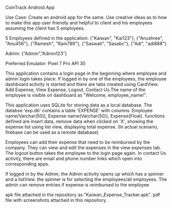 CoinTrack Android App

Use Case: Create an android app for the same. Use creative ideas as to how to make this app user friendly and helpful to client and his employees assuming the client has 5 employees.

5 Employees defined in the application:
{"Kaiwan", "Kai123"},
{"Anushree", "Anu456"},
{"Ramesh", "Ram789"},
{"Saswati", "Sasabc"},
{"Adi", "adi888"}

Admin:
{“Admin”,”Admin123”}

Preferred Emulator: Pixel 7 Pro API 30

This application contains a login page in the beginning where employee and admin login takes place. If logged in by one of the employees, the employee dashboard activity is started and there are tabs created using CardView: Add Expense, View Expense, Logout, Contact Us.The name of the employee is visible on dashboard as "Welcome, employee_name!".

This application uses SQLite for storing data as a local database. The databse 'exp.db' contains a table 'EXPENSE' with columns: Employee name(Varchar(50)), Expense name(Varchar(50)), Expense(Float).
functions defined are insert data, remove data when clicked on 'X', showing the expense list using list view, displaying total expense. (In actual scenario, firebase can be used as a remote database)

Employees can add their expense that need to be reimbursed by the company.
They can view and edit the expenses in the view expenses tab.
The logout button takes the employee to the login page again.
In contact Us activity, there are email and phone number links which open into corresponding apps.

If logged in by the Admin, the Admin activity opens up which has a spinner and a listView. the spinner is for selecting the employees/all employees. 
The admin can remove entries if expense is reimbursed to the employee.

apk file attached in the repository as "Kaiwan_Expense_Tracker.apk".
pdf file with screenshots attached in this repository.
